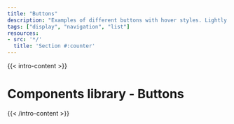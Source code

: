 ```yaml
---
title: "Buttons"
description: "Examples of different buttons with hover styles. Lightly styled buttons with which to build your pages and dashboards."
tags: ["display", "navigation", "list"]
resources:
- src: '*/'
  title: 'Section #:counter'
---
```


{{< intro-content >}}
# Components library - Buttons
{{< /intro-content >}}
